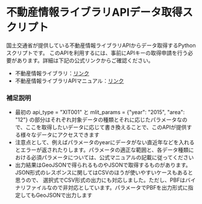 # 不動産情報ライブラリAPIデータ取得スクリプト

国土交通省が提供している不動産情報ライブラリAPIからデータ取得するPythonスクリプトです。
このAPIを利用するには、事前にAPIキーの取得申請を行う必要があります。詳細は下記の公式リンクからご確認ください。

- 不動産情報ライブラリ：[リンク](https://www.reinfolib.mlit.go.jp/)
- 不動産情報ライブラリAPIマニュアル：[リンク](https://www.reinfolib.mlit.go.jp/help/apiManual/)

### 補足説明

- 最初の api_type = "XIT001" と mlit_params = {"year": "2015", "area": "12"} の部分はそれぞれ対象データの種類とそれに応じたパラメータなので、ここを取得したいデータに応じて書き換えることで、このAPIが提供する様々なデータにアクセスできます
- 注意点として、例えばパラメータのyearにデータがない直近年などを入れるとエラーが返されたりします。パラメータの適正な範囲と、各データ種類における必須パラメータについては、公式マニュアルの記載に従ってください
- 出力結果はGeoJSONで得られるものやJSONで取得するものがあります。JSON形式のレスポンスに関してはCSVのほうが使いやすいケースもあると思うので、 選択式でCSV形式の出力にも対応しました。ただし、PBFはバイナリファイルなので非対応としています。パラメータでPBFを出力形式に指定してもGeoJSONで出力します
